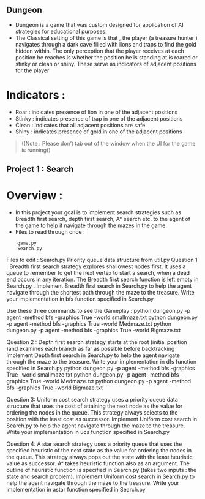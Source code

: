 ## Dungeon

* Dungeon is a game that was custom designed for application of AI strategies for educational purposes.
* The Classical setting of this game is that , the player (a treasure hunter ) navigates through a dark cave filled with lions and traps to find the gold hidden within. The only perception that the player receives at each position he reaches is whether the position he is standing at is roared or stinky  or clean or shiny. These serve as indicators of adjacent positions for the player
# Indicators : 
* Roar : indicates presence of lion in one of the adjacent positions
* Stinky : indicates presence of trap in one of the adjacent positions
* Clean : indicates that all adjacent positions are safe
* Shiny : indicates presence of gold in one of the adjacent positions
>((Note : Please don’t tab out of the window when the UI for the game is running))

## Project 1 : Search
# Overview : 
* In this project your goal is to implement search strategies such as Breadth first search, depth first search,  A* search etc. to the agent of the game to help it navigate through the mazes in the game. 
* Files to read through once :
```
	game.py
	Search.py
```
Files to edit :
	Search.py
	Priority queue data structure from util.py 
Question 1 :
	Breadth first search strategy explores shallowest nodes first. It uses a queue to remember to get the next vertex to start a search, when a dead end occurs in any iteration.
	The Breadth first search function is left empty in Search.py . Implement Breadth first search in Search.py to help the agent navigate through the shortest path through the  maze to the treasure. 
Write your implementation in bfs function specified in Search.py

Use these three commands to see the Gameplay :
python dungeon.py -p agent -method bfs -graphics True -world smallmaze.txt
python dungeon.py -p agent -method bfs -graphics True -world Medmaze.txt
python dungeon.py -p agent -method bfs -graphics True -world Bigmaze.txt



Question 2 :
	Depth first search strategy starts at the root (initial position )and examines each branch as far as possible before backtracking
	Implement Depth first search in Search.py to help the agent navigate through the  maze to the treasure. 
Write your implementation in dfs function specified in Search.py
python dungeon.py -p agent -method bfs -graphics True -world smallmaze.txt
python dungeon.py -p agent -method bfs -graphics True -world Medmaze.txt
python dungeon.py -p agent -method bfs -graphics True -world Bigmaze.txt


Question 3:
	Uniform cost search strategy uses a priority queue data structure that uses the cost of attaining the next node as the value for ordering the nodes in the queue. This strategy always selects to the position with the least cost as successor.
	Implement Uniform cost search in Search.py to help the agent navigate through the  maze to the treasure. Write your implementation in ucs function specified in Search.py

Question 4:
	A star search strategy uses a priority queue that uses the specified heuristic of the next state as the value for ordering the nodes in the queue. This strategy always pops out the state with the least heuristic value as successor.
	A* takes heuristic function also as an argument. The outline of heuristic function is specified in Search.py (takes two inputs : the state and search problem). Implement Uniform cost search in Search.py to help the agent navigate through the  maze to the treasure. 
Write your implementation in astar function specified in Search.py




